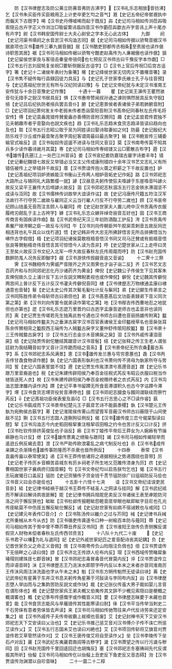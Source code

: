 <!-- { "loadSidebar": true } -->
　　防【汉书律歴志及防公茀立防茀音弗防古沸字】【汉书礼乐志相放音彷沸】乞【汉书朱买臣传买臣粮用乏上计吏卒更乞匄之音气】漑【史记五帝纪帝喾漑执中而徧天下古旣字】唏【汉书史丹傅嘘唏而起于既反】芔【史记司马相如传浏莅芔吸索隠云古卉字正义作浏泣□吸留栗讳翕四音汉书作藰莅芔歙古卉字音讳上声十尾亦有卉字】尉【汉书韩安国传尉士大夫心尉安之字本无心此古体】
　　九御
　　阏【史记河渠书填阏之水音淤汉书沟洫志同】据【史记司马相如传据以骄骜音据汉书据直项也汉书雄传三摹九据音据】居【汉书酷吏郅都传丞相条至贵居也读作倨诗职思其居】裾【汉书司马相如传裾以骄骜兮酷吏赵禹传为人亷裾傲也读作倨】狙【史记留侯世家良与客徂击秦皇帝徂伺也七预反汉书师古曰千豫反字本作觑】□【汉书五行志刘屈牦复坐祝□要斩侧据反古诅字】□【汉书上官后传祝□后宫古诅字】箸【史记十二诸侯年表纣为象箸】櫡【史记绛侯世家无切肉又不置櫡音箸】录【汉书隽不疑传每行县録囚徒力具反】与【史记孔子世家季氏飨士孔子与往音预】与【史记髙祖纪世世无有所与汉纪同读曰豫】与【史记文帝纪犹与未定汉书淮南王安传犹与十余日音豫史记作豫】
　　十遇十一暮
　　瞿【史记吴王濞传王瞿然骇音句无措手之貎汉书居具反】惧【汉书惠帝赞闻叔孙通之谏则惧然居具反失守貎】掊【史记吕后纪执防者掊兵罢去音仆】腑【史记恵景侯者表诸侯子弟若肺腑音附】□【史记项羽纪萧何发关中老弱未传者悉诣荥阳音附汉书髙帝纪同春秋左氏传毛将安传】傅【史记袁盎晁错传賛爰盎亦善傅防音附汉賛同】趣【史记孟尝君传君独不见夫朝趣市者乎音娶向也説文疾也】趋【汉书礼乐志趋末食货志趋泽皆读曰趋向也及也】取【汉书五行志昭公取于吴为同姓读曰娶诗取妻如之何】防最【史记殷纪大防乐戏于沙丘或作最音聚古聚字周纪客谓周最曰最古聚字】输【汉书鲍宣传三辅委输官式喻反】逗【汉书匈奴传逗遛不进读与住同又音豆】莫【汉书南粤传莫不知其兵多少读作暮诗嵗月其莫】専【史记司马相如传専结镂又云□雾散古布字】遡【汉书雄传氏遡江上一处巴江州音诉】娄【汉书宣纪娄防嘉瑞古屡字诗娄丰年】错【史记秦纪魏错七故反又举错必当又主父传成康刑错四十余年汉书艺文志礼义有所错伍被传上之举错并千故反】厝【汉书贾谊传抱火厝之积薪之下千故反置也】妒【史记髙祖纪项羽妒贤嫉能汉书衡山王传两人相妒音妬史记作妬】路【汉书郊祀志大路所止与辂同礼大路繁缨一就】謼【汉昼息夫躬传使狂夫嘄謼于东崖嘄音呌謼火故反又梁平王襄传大后啼謼火故反】涸【汉书郊祀志秋涸冻五行志金铁氷滞涸坚不成读与沍同】故【汉书儒林传训故举大谊读作诂】故【史记冯唐传尺籍五符注汉军法故行不行夺劳二嵗故与雇同正义云当行雇人行反不行夺劳二嵗也】顾【汉书哀帝纪顾山钱虽无音而注言顾人与雇同】绔【史记赵世家夫人置儿绔中汉书贡禹传衣服履绔刃劒乱于主上古袴字】嫭【汉书礼乐志众嫭并绰竒丽音互好也】固【汉书王商传商言有固疾读作痼】酤【汉书武帝纪天汉三年初防酒酤工护反】洿【汉书贡禹传素餐尸禄洿朝之臣一故反与污同】午【汉书刘向传朝臣舛午胶戻乖剌音五故反同迕相违背也礼午其众以伐冇道】悟【史记韩非传大忠无所拂辞悟言无所击排拂悟当为咈忤古字假借】梧【史记项羽纪诸侯莫敢枝梧音悟汉书同又司马迁賛或有抵梧音悟张良等賛魁梧竒伟音悟言其可惊悟今人读为吾非】呼【史记楚世家从江上走呼曰灵王至矣火故反汉书文纪入北军一呼大故反春秋左氏传周麾而呼】防【汉书赵充国传数醉防羗人况务反即酗字】觎【汉书游侠传觊觎音逾又音谕】
　　十二霁十三祭
　　霁【汉书魏相传为霁威严音限齐之齐又雨霁也才诣子诣二反】齐【汉书艺文志百药齐和与剂同郊祀志化丹沙诸药齐为黄金】俾倪【史记魏公子传侯生下见其客朱亥俾倪故久立上浦计反下五计反説文睥睨袤视也或作俾倪】僻倪【史记魏其传僻倪两宫间上普计反下五计反汉书灌夫传僻倪音同】棣【汉书律歴志万物棣通孟康曰棣通意也音替】鬄【史记太史公传其次鬄毛髪吐计反与鬀同】弟【史记郦生传弟言之汉书同陈胜传弟令母斩师古曰弟但也】弟【汉书髙恵髙后文功臣表録弟下音义同次第之第】弟【汉书刘向传罢令就弟读作第宅之第】地【汉书邴吉传西曹地忍之地犹但也亦第也】迣【汉书礼乐志迣万里晋灼曰古迾字孟康音逝师古也孟音非也读同厉】离【史记贾生传嗟若先生独离此咎兮遇也汉书师古曰遭也音丽扬雄传附离】盭【史记司马相如传盭夫为之垂涕古戻字汉书百官表诸侯王金印盭绶草名也音戾张耳陈余传賛相背之盭胶西王端传为人贼盭古戾字又董仲舒传隂阳胶盭】盩【汉书景十三王传贼盩古戾字】沴【汉书五行志金沴木音拂戾之戾】泪【汉书外戚传凄泪音戻】结【史记陆贾传尉佗魋结箕踞音计汉书音髻】结【史记张释之传王生老人谓张廷尉为我结韈音如字又音计汉传跪而结之音系】【汉书景帝纪无所农桑蓄古系字】系【汉书郊祀志系风满景】恵【汉书雄传发兰惠与穹穷恵蕙也】毳【汉书丙吉传甘毳食物读作脆】埶【史记六国表形埶利也汉书萧何传不贤母为埶家所夺与势同】誓【史记六国表誓盟不信】遰【史记贾生传鳯漂漂兮髙遰音逝】跇【史记乐书跇万里音裔逾也】税【史记朱建传辟阳侯乃奉百金往税式芮反韦昭云衣服曰税当作禭皆送死人衣】裞【汉书朱建传辟阳侯乃奉百金裞赠终者之衣式芮反】内【汉书沟洫志盟津雒内读作汭】蹛【史记平凖书留蹛无所食音滞谓积久也古今字诂蹛今滞字】墆【汉书食货志墆货役贫音滞停也】腏【汉书郊祀志腏食与餟同谓联续而祭竹芮反】【史记髙祖功臣侯表爰及苖】□【汉书五行志思心之不□读作睿】蓺【史记乐书蓺成而下汉书景帝纪楚元王子蓺音艺诗不能蓺黍稷】埶【汉书楚元王传埶为宛朐侯古蓺字】萆【史记淮隂侯传萆山而望晋军音蔽汉书师古曰蔽隠于山间使敌不见】猘【汉书五行志国人逐猘狗征例反】偈【汉书雄传度三峦兮偈棠梨读曰憇】挈【汉书沟洫志今内史稻田租挈重注租挈収田租之约令也苦计反又口计反】挤【汉书杜钦传排挤英俊坠也子诣反】瘱【汉书丁姬传平帝后王莽女为人婉瘱有节操瘱静也乌计反】绁【汉书雄传票禽之绁隃与跇同】朅【汉书司马相如传朅轻举而逺逰丘例反朅去意】泄【汉书严助传欧泄霍乱之病弋制反吐也】杀【汉书韦成传亲踈之杀渐降也雄传事防隆而不杀衰也皆所例反】
　　十四泰
　　泰常【汉书袁盎传盎以泰常使吴】递【汉书王莽传依诸将之递据相扶之势递围绕也音带】厉【史记老子传厉乡音頼苦县城东有厉乡祠老子所生地又范雎传漆身为厉】疠【史记曹相国世家子襄病疠归国音頼】匄【汉书文帝纪匄以启告朕匄乞也】愒【汉书五行志玩嵗愒日口盖反】驵防【史记货殖传子贷金钱千贯节驵防徐广曰驵祖防反马侩也汉书音义曰会亦是侩也】
　　十五卦十六怪十七夬
　　诖【汉书文帝纪诖误吏民音卦】絓【史记律书絓祸于越汉书王莽传不絓圣人之网读与挂同】解【汉书武纪祗而不解读曰解诗夙夜匪解】阸【史记律书拥兵阻阸戹卖反汉书诸侯王表至虖阸防河洛之间于懈反狭也】眦眦【汉书杜邺传报睚眦怨睚音厓举眼也眦即眦字目尼也孔光传厓眦莫不中伤厓五懈反眦仕懈反】诫【史记赵世家有如病不宿诫敕也与戒同】□【史记建元年表传□音介】介【汉书陈汤传以纎介之过与芥同】裓【史记律书兵裓尤所重械从木今从衣】防【汉书循吏传龚遂令口种一树榆百本防与薤同】蔕【史记司马相如传其于胷中曾不蔕芥蔕丑界反汉书同】责【汉书淮阳王敛传负责侧懈反谓假贷人财物未偿者春秋左氏传西邻贲言】
　　十八队十九代二十废
　　【史记乐书君子以嗛为礼与退同】妃【史记外戚世家妃匹之爱音配诗丧其妃耦】负【史记晋世家负父之命正义音佩】偝【汉书南粤传负山险阻注负偝也】倍【汉书贾谊传下无倍畔之心读曰偝】誖【汉书济北王传誖人伦布内反】瑁【汉书西域传赞睹犀象瑇瑁则建珠厓七郡音妹】冒【汉书郊祀志毒冒毒音代冒莫内反】谇【汉书贾谊传立而谇语音碎】沬【汉书律歴志王乃洮沬水即颒字呼内反以本末之末者亦音同淮南厉王传沬风雨注沬洗面也字从午未之未】魁【汉书东方朔传魁然无徒读曰块】茀【史记武帝纪有星茀于东井汉书息夫躬传角星茀于河鼔读与孛同布内反】凷【汉书律歴志壄人举凷而与之集韵苦防反説文或作块】裁【史记张仪传虽大男子裁如婴儿言音在谓形体也】槪【史记楚世家呉王弟夫槪又伯夷传其文辞不少槪见索隠曰是梗概之概谓畧也】概【史记季布传感慨字或作概音义同】薆【汉书律歴志昧薆于未藏也音爱】能【汉书食货志能风与旱鼂错传其性能寒读曰耐】俫【汉书平当传举当刺史二千石劳俫有意者劳俫皆去声读】来【汉书司马相如传驰骛往来卢代反诗劳来还定安集之】袚【汉书外戚传子夫传帝袚霸上袚褉也音废】艾【史记封禅书天下艾安汉书郊祀志天下艾安读曰乂治也】艾【史记乐书推己惩艾音刈汉书傅介子传不诛亡所惩艾读作乂】艾【汉书五行志国未艾也读曰刈絶也】艾【汉书项羽传斩将艾旗音刈贾谊传若艾草管然读作刈】艾【汉书王褒传俊艾将自至读作乂】垒【汉书李陵传下垒石卢对反】薉【汉书武纪东夷薉君南闾等古秽字】濊【汉书萧望之传以行污濊与秽同】回【汉书赵充国传千里回逺回迂也胡悔反】塞【汉书郊祀志冬塞祷祠先代反谓报其所祈】佁儗【汉书司马相如传仡以佁儗上丑吏反下鱼吏反又音态碍】沕【汉书贾谊传沕渊潜以自珍音昧】
　　二十一震二十二稕
